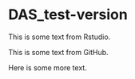 # DAS_test-version

This is some text from Rstudio.

This is some text from GitHub.

Here is some more text.
